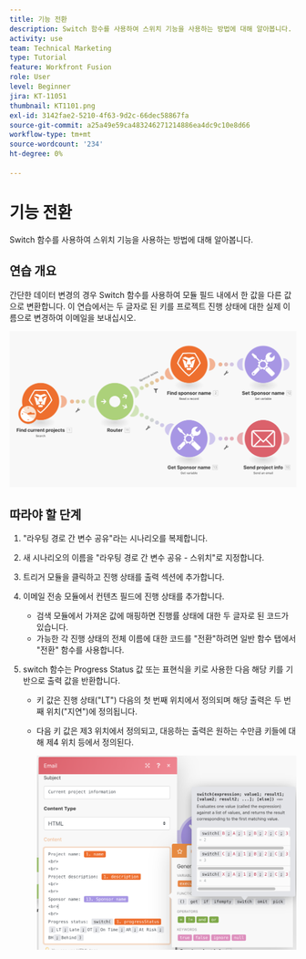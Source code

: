 ```yaml
---
title: 기능 전환
description: Switch 함수를 사용하여 스위치 기능을 사용하는 방법에 대해 알아봅니다.
activity: use
team: Technical Marketing
type: Tutorial
feature: Workfront Fusion
role: User
level: Beginner
jira: KT-11051
thumbnail: KT1101.png
exl-id: 3142fae2-5210-4f63-9d2c-66dec58867fa
source-git-commit: a25a49e59ca483246271214886ea4dc9c10e8d66
workflow-type: tm+mt
source-wordcount: '234'
ht-degree: 0%

---
```


# 기능 전환

Switch 함수를 사용하여 스위치 기능을 사용하는 방법에 대해 알아봅니다.

## 연습 개요

간단한 데이터 변경의 경우 Switch 함수를 사용하여 모듈 필드 내에서 한 값을 다른 값으로 변환합니다. 이 연습에서는 두 글자로 된 키를 프로젝트 진행 상태에 대한 실제 이름으로 변경하여 이메일을 보내십시오.

![함수 이미지 1 전환](../12-exercises/assets/switch-function-walkthrough-1.png)

## 따라야 할 단계

1. &quot;라우팅 경로 간 변수 공유&quot;라는 시나리오를 복제합니다.
1. 새 시나리오의 이름을 &quot;라우팅 경로 간 변수 공유 - 스위치&quot;로 지정합니다.
1. 트리거 모듈을 클릭하고 진행 상태를 출력 섹션에 추가합니다.
1. 이메일 전송 모듈에서 컨텐츠 필드에 진행 상태를 추가합니다.

   + 검색 모듈에서 가져온 값에 매핑하면 진행률 상태에 대한 두 글자로 된 코드가 있습니다.
   + 가능한 각 진행 상태의 전체 이름에 대한 코드를 &quot;전환&quot;하려면 일반 함수 탭에서 &quot;전환&quot; 함수를 사용합니다.

1. switch 함수는 Progress Status 값 또는 표현식을 키로 사용한 다음 해당 키를 기반으로 출력 값을 반환합니다.

   + 키 값은 진행 상태(&quot;LT&quot;) 다음의 첫 번째 위치에서 정의되며 해당 출력은 두 번째 위치(&quot;지연&quot;)에 정의됩니다.
   + 다음 키 값은 제3 위치에서 정의되고, 대응하는 출력은 원하는 수만큼 키들에 대해 제4 위치 등에서 정의된다.

     ![함수 이미지 2 전환](../12-exercises/assets/switch-function-walkthrough-2.png)
